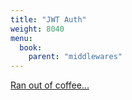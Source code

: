 ```yaml
---
title: "JWT Auth"
weight: 8040
menu:
  book:
    parent: "middlewares"
---
```


[Ran out of coffee...](https://www.buymeacoffee.com/chrislearn)